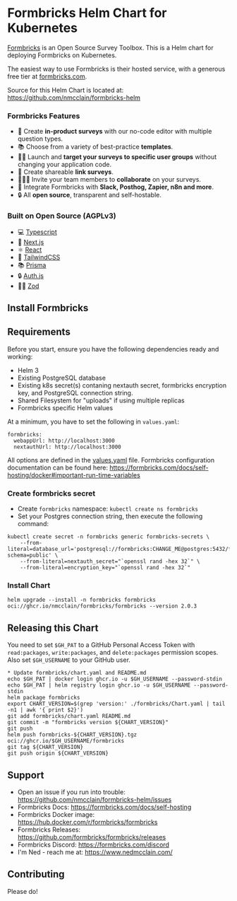 # Formbricks Helm Chart for Kubernetes

[Formbricks](https://github.com/formbricks/formbricks) is an Open Source Survey Toolbox.
This is a Helm chart for deploying Formbricks on Kubernetes.

The easiest way to use Formbricks is their hosted service, with a generous free tier at [formbricks.com](https://formbricks.com/).

Source for this Helm Chart is located at: https://github.com/nmcclain/formbricks-helm

### Formbricks Features

- 📲 Create **in-product surveys** with our no-code editor with multiple question types.
- 📚 Choose from a variety of best-practice **templates**.
- 👩🏻 Launch and **target your surveys to specific user groups** without changing your application code.
- 🔗 Create shareable **link surveys**.
- 👨‍👩‍👦 Invite your team members to **collaborate** on your surveys.
- 🔌 Integrate Formbricks with **Slack, Posthog, Zapier, n8n and more**.
- 🔒 All **open source**, transparent and self-hostable.

### Built on Open Source (AGPLv3)

- 💻 [Typescript](https://www.typescriptlang.org/)
- 🚀 [Next.js](https://nextjs.org/)
- ⚛️ [React](https://reactjs.org/)
- 🎨 [TailwindCSS](https://tailwindcss.com/)
- 📚 [Prisma](https://prisma.io/)
- 🔒 [Auth.js](https://authjs.dev/)
- 🧘‍♂️ [Zod](https://zod.dev/)

## Install Formbricks

## Requirements
Before you start, ensure you have the following dependencies ready and working:

* Helm 3
* Existing PostgreSQL database
* Existing k8s secret(s) contaning nextauth secret, formbricks encryption key, and PostgreSQL connection string.
* Shared Filesystem for "uploads" if using multiple replicas
* Formbricks specific Helm values

At a minimum, you have to set the following in `values.yaml`:

```
formbricks:
  webappUrl: http://localhost:3000
  nextauthUrl: http://localhost:3000
```

All options are defined in the [values.yaml](formbricks/values.yaml) file. Formbricks configuration documentation can be found here: https://formbricks.com/docs/self-hosting/docker#important-run-time-variables

### Create formbricks secret
* Create `formbricks` namespace: `kubectl create ns formbricks`
* Set your Postgres connection string, then execute the following command:

```
kubectl create secret -n formbricks generic formbricks-secrets \
	--from-literal=database_url='postgresql://formbricks:CHANGE_ME@postgres:5432/formbricks?schema=public' \
	--from-literal=nextauth_secret="`openssl rand -hex 32`" \
	--from-literal=encryption_key="`openssl rand -hex 32`"
```

### Install Chart

```
helm upgrade --install -n formbricks formbricks oci://ghcr.io/nmcclain/formbricks/formbricks --version 2.0.3
```

## Releasing this Chart
You need to set `$GH_PAT` to a GitHub Personal Access Token with `read:packages`, `write:packages`, and `delete:packages` permission scopes.  Also set `$GH_USERNAME` to your GitHub user.

```
* Update formbricks/chart.yaml and README.md
echo $GH_PAT | docker login ghcr.io -u $GH_USERNAME --password-stdin
echo $GH_PAT | helm registry login ghcr.io -u $GH_USERNAME --password-stdin
helm package formbricks
export CHART_VERSION=$(grep 'version:' ./formbricks/Chart.yaml | tail -n1 | awk '{ print $2}')
git add formbricks/chart.yaml README.md
git commit -m "formbricks version ${CHART_VERSION}"
git push
helm push formbricks-${CHART_VERSION}.tgz oci://ghcr.io/$GH_USERNAME/formbricks
git tag ${CHART_VERSION}
git push origin ${CHART_VERSION}
```

## Support
* Open an issue if you run into trouble: https://github.com/nmcclain/formbricks-helm/issues
* Formbricks Docs: https://formbricks.com/docs/self-hosting
* Formbricks Docker image: https://hub.docker.com/r/formbricks/formbricks
* Formbricks Releases: https://github.com/formbricks/formbricks/releases
* Formbricks Discord: https://formbricks.com/discord
* I'm Ned - reach me at: https://www.nedmcclain.com/

## Contributing
Please do!
